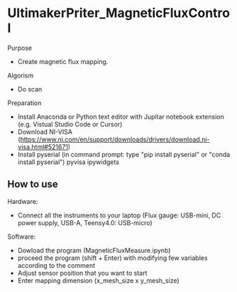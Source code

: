 # UltimakerPriter_MagneticFluxControl

Purpose
- Create magnetic flux mapping.

Algorism
- Do scan

Preparation
- Install Anaconda or Python text editor with Jupitar notebook extension (e.g. Vistual Studio Code or Cursor)
- Download NI-VISA (https://www.ni.com/en/support/downloads/drivers/download.ni-visa.html#521671)
- Install 
    pyserial (in command prompt: type "pip install pyserial" or "conda install pyserial")
    pyvisa
    ipywidgets

## How to use

Hardware:
- Connect all the instruments to your laptop (Flux gauge: USB-mini, DC power supply, USB-A, Teensy4.0: USB-micro)

Software:
- Dowload the program (MagneticFluxMeasure.ipynb)
- proceed the program (shift + Enter) with modifying few variables according to the comment
- Adjust sensor position that you want to start
- Enter mapping dimension (x_mesh_size x y_mesh_size)